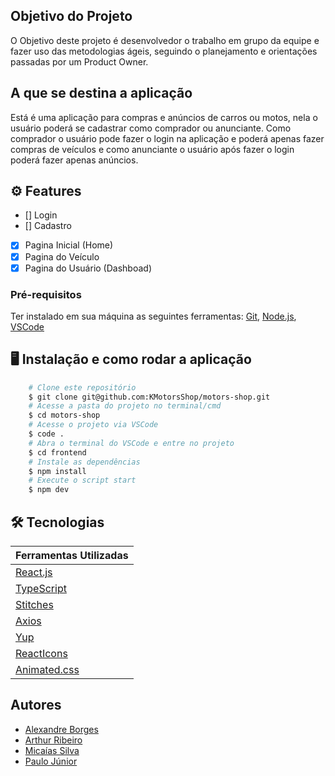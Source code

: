 ## Objetivo do Projeto

O Objetivo deste projeto é desenvolvedor o trabalho em grupo da equipe e fazer uso das metodologias ágeis, seguindo o planejamento e orientações passadas por um Product Owner.

## A que se destina a aplicação

Está é uma aplicação para compras e anúncios de carros ou motos, nela o usuário poderá se cadastrar como comprador ou anunciante. Como comprador o usuário pode fazer o login na aplicação e poderá apenas fazer compras de veículos e como anunciante o usuário após fazer o login poderá fazer apenas anúncios.

## ⚙️ Features

- [] Login
- [] Cadastro
- [x] Pagina Inicial (Home)
- [x] Pagina do Veículo
- [x] Pagina do Usuário (Dashboad)

### Pré-requisitos

Ter instalado em sua máquina as seguintes ferramentas:
[Git](https://git-scm.com), [Node.js](https://nodejs.org/en/), [VSCode](https://code.visualstudio.com/)

## 🖥️ Instalação e como rodar a aplicação

```bash
    # Clone este repositório
    $ git clone git@github.com:KMotorsShop/motors-shop.git
    # Acesse a pasta do projeto no terminal/cmd
    $ cd motors-shop
    # Acesse o projeto via VSCode
    $ code .
    # Abra o terminal do VSCode e entre no projeto
    $ cd frontend
    # Instale as dependências
    $ npm install
    # Execute o script start
    $ npm dev
```

## 🛠 Tecnologias

| Ferramentas Utilizadas                                  |
| ------------------------------------------------------- |
| [React.js](https://reactjs.org/)                        |
| [TypeScript](https://www.typescriptlang.org/)           |
| [Stitches](https://stitches.dev/)                       |
| [Axios](https://www.npmjs.com/package/axios)            |
| [Yup](https://www.npmjs.com/package/yup)                |
| [ReactIcons](https://react-icons.github.io/react-icons) |
| [Animated.css](https://animate.style/)                  |

## Autores

- [Alexandre Borges](https://www.linkedin.com/in/alexandre-borges-albuquerque/)
- [Arthur Ribeiro](https://www.linkedin.com/in/arthur-ribeiro-gon%C3%A7alves/)
- [Micaías Silva](https://www.linkedin.com/in/micaias/)
- [Paulo Júnior](https://www.linkedin.com/in/paulo-j%C3%BAnior-6673a5199/)
